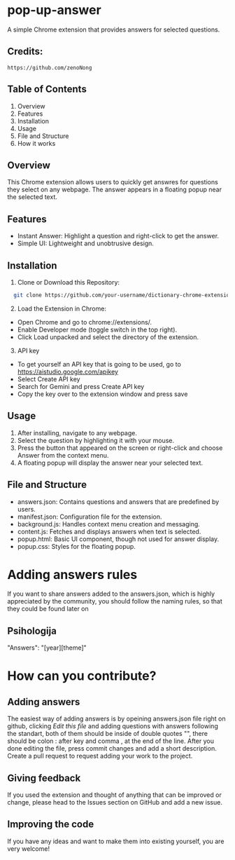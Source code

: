 # pop-up-answer

A simple Chrome extension that provides answers for selected questions.

## Credits:
```
https://github.com/zenoNong
```

## Table of Contents

 1. Overview
 2. Features
 3. Installation
 4. Usage
 5. File and Structure
 6. How it works

## Overview

This Chrome extension allows users to quickly get answres for questions they select on any webpage. The answer appears in a floating popup near the selected text.
## Features

- Instant Answer: Highlight a question and right-click to get the answer.
- Simple UI: Lightweight and unobtrusive design.


## Installation

1. Clone or Download this Repository:

```bash
  git clone https://github.com/your-username/dictionary-chrome-extension.git

```
2. Load the Extension in Chrome:
- Open Chrome and go to chrome://extensions/.
- Enable Developer mode (toggle switch in the top right).
- Click Load unpacked and select the directory of the extension.

3. API key
- To get yourself an API key that is going to be used, go to https://aistudio.google.com/apikey
- Select Create API key
- Search for Gemini and press Create API key
- Copy the key over to the extension window and press save
    
## Usage

1. After installing, navigate to any webpage.
2. Select the question by highlighting it with your mouse.
3. Press the button that appeared on the screen or right-click and choose Answer from the context menu.
4. A floating popup will display the answer near your selected text.


## File and Structure

- answers.json: Contains questions and answers that are predefined by users. 
- manifest.json: Configuration file for the extension.
- background.js: Handles context menu creation and messaging.
- content.js: Fetches and displays answers when text is selected.
- popup.html: Basic UI component, though not used for answer display.
- popup.css: Styles for the floating popup.


# Adding answers rules
If you want to share answers added to the answers.json, which is highly appreciated by the community, you should follow the naming rules, so that they could be found later on 
## Psihologija
"Answers": "[year][theme]"

# How can you contribute?
## Adding answers
The easiest way of adding answers is by opeining answers.json file right on github, clicking *Edit this file* and adding questions with answers following the standart, both of them should be inside of double quotes "", there should be colon : after key and comma , at the end of the line. After you done editing the file, press commit changes and add a short description. Create a pull request to request adding your work to the project.  
## Giving feedback
If you used the extension and thought of anything that can be improved or change, please head to the Issues section on GitHub and add a new issue.
## Improving the code
If you have any ideas and want to make them into existing yourself, you are very welcome!
